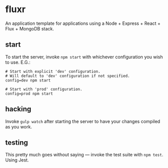 fluxr
=====
An application template for applications using a Node + Express + React + Flux + MongoDB stack.

## start
To start the server, invoke ``npm start`` with whichever configuration you wish to use. E.G.:

    # Start with explicit 'dev' configuration.
    # Will default to 'dev' configuration if not specified.
    config=dev npm start

    # Start with 'prod' configuration.
    config=prod npm start

## hacking
Invoke ``gulp watch`` after starting the server to have your changes compiled as you work.

## testing
This pretty much goes without saying — invoke the test suite with ``npm test``. Using Jest.
